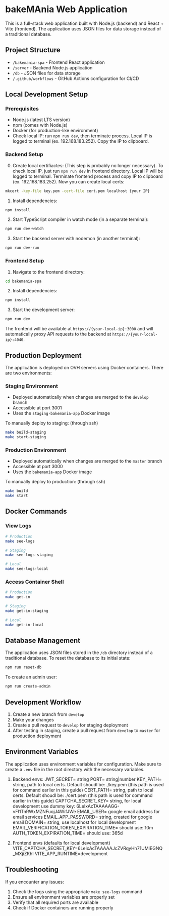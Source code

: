 # bakeMAnia Web Application

This is a full-stack web application built with Node.js (backend) and React + Vite (frontend). The application uses JSON files for data storage instead of a traditional database.

## Project Structure

- `/bakemania-spa` - Frontend React application
- `/server` - Backend Node.js application
- `/db` - JSON files for data storage
- `/.github/workflows` - GitHub Actions configuration for CI/CD

## Local Development Setup

### Prerequisites

- Node.js (latest LTS version)
- npm (comes with Node.js)
- Docker (for production-like environment)
- Check local IP: run `npm run dev`, then terminate process. Local IP is logged to terminal (ex. 192.168.183.252). Copy the IP to clipboard.

### Backend Setup

0. Create local certifiactes: (This step is probably no longer necessary). To check local IP, just run `npm run dev` in frontend directory. Local IP will be logged to terminal. Terminate frontend process and copy IP to clipboard (ex. 192.168.183.252). Now you can create local certs:
```bash
mkcert -key-file key.pem -cert-file cert.pem localhost {your IP}
```

1. Install dependencies:
```bash
npm install
```

2. Start TypeScript compiler in watch mode (in a separate terminal):
```bash
npm run dev-watch
```

3. Start the backend server with nodemon (in another terminal):
```bash
npm run dev-run
```

### Frontend Setup

1. Navigate to the frontend directory:
```bash
cd bakemania-spa
```

2. Install dependencies:
```bash
npm install
```

3. Start the development server:
```bash
npm run dev
```

The frontend will be available at `https://{your-local-ip}:3000` and will automatically proxy API requests to the backend at `https://{your-local-ip}:4040`.

## Production Deployment

The application is deployed on OVH servers using Docker containers. There are two environments:

### Staging Environment

- Deployed automatically when changes are merged to the `develop` branch
- Accessible at port 3001
- Uses the `staging-bakemania-app` Docker image

To manually deploy to staging: (through ssh)
```bash
make build-staging
make start-staging
```

### Production Environment

- Deployed automatically when changes are merged to the `master` branch
- Accessible at port 3000
- Uses the `bakemania-app` Docker image

To manually deploy to production: (through ssh)
```bash
make build
make start
```

## Docker Commands

### View Logs
```bash
# Production
make see-logs

# Staging
make see-logs-staging

# Local
make see-logs-local
```

### Access Container Shell
```bash
# Production
make get-in

# Staging
make get-in-staging

# Local
make get-in-local
```

## Database Management

The application uses JSON files stored in the `/db` directory instead of a traditional database. To reset the database to its initial state:

```bash
npm run reset-db
```

To create an admin user:
```bash
npm run create-admin
```

## Development Workflow

1. Create a new branch from `develop`
2. Make your changes
3. Create a pull request to `develop` for staging deployment
4. After testing in staging, create a pull request from `develop` to `master` for production deployment

## Environment Variables

The application uses environment variables for configuration. Make sure to create a `.env` file in the root directory with the necessary variables.

1. Backend envs:
JWT_SECRET= string
PORT= string|number
KEY_PATH= string, path to local certs. Default shoudl be: ./key.pem (this path is used for command earlier in this guide)
CERT_PATH= string, path to local certs. Default shoudl be: ./cert.pem (this path is used for command earlier in this guide)
CAPTCHA_SECRET_KEY= string, for local development use dummy key: 6LeIxAcTAAAAAGG-vFI1TnRWxMZNFuojJ4WifJWe
EMAIL_USER= google email address for email services
EMAIL_APP_PASSWORD= string, created for google email
DOMAIN= string, use localhost for local development
EMAIL_VERIFICATION_TOKEN_EXPIRATION_TIME= should use: 10m
AUTH_TOKEN_EXPIRATION_TIME= should use: 365d

2. Frontend envs (defaults for local development)
VITE_CAPTCHA_SECRET_KEY=6LeIxAcTAAAAAJcZVRqyHh71UMIEGNQ_MXjiZKhI
VITE_APP_RUNTIME=development

## Troubleshooting

If you encounter any issues:

1. Check the logs using the appropriate `make see-logs` command
2. Ensure all environment variables are properly set
3. Verify that all required ports are available
4. Check if Docker containers are running properly